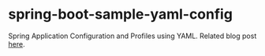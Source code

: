 spring-boot-sample-yaml-config
==============================

Spring Application Configuration and Profiles using YAML.  Related blog post [here](http://hoserdude.com/2014/06/19/spring-boot-configurationproperties-and-profile-management-using-yaml/). 

